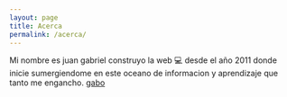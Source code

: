 ```yaml
---
layout: page
title: Acerca
permalink: /acerca/
---
```

Mi nombre es juan gabriel construyo la web 💻  desde el año 2011 donde inicie sumergiendome en este oceano de informacion y aprendizaje que tanto me engancho. [gabo](http://jekyllrb.com/)
